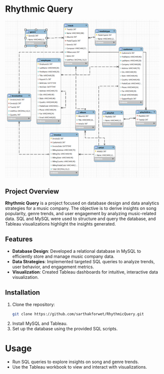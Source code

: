 # Rhythmic Query

![database schema](erd_diagram.png)

## Project Overview
**Rhythmic Query** is a project focused on database design and data analytics strategies for a music company. The objective is to derive insights on song popularity, genre trends, and user engagement by analyzing music-related data. SQL and MySQL were used to structure and query the database, and Tableau visualizations highlight the insights generated.

## Features
- **Database Design**: Developed a relational database in MySQL to efficiently store and manage music company data.
- **Data Strategies**: Implemented targeted SQL queries to analyze trends, user behavior, and engagement metrics.
- **Visualization**: Created Tableau dashboards for intuitive, interactive data visualization.

## Installation
1. Clone the repository:
   ```bash
   git clone https://github.com/sarthakforwet/RhythmicQuery.git
   ```
2. Install MySQL and Tableau.
3. Set up the database using the provided SQL scripts.

# Usage
- Run SQL queries to explore insights on song and genre trends.
- Use the Tableau workbook to view and interact with visualizations.
